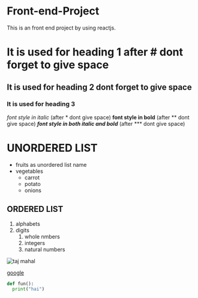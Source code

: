 # Front-end-Project
This is an front end project by using reactjs.
# It is used for heading 1 after # dont forget to give space
## It is used for heading 2 dont forget to give space
### It is used for heading 3
*font style in italic* (after * dont give space)
**font style in bold**  (after ** dont give space)
***font style in both italic and bold*** (after *** dont give space)
# UNORDERED LIST
* fruits as unordered list name
* vegetables 
  * carrot
  * potato
  * onions
## ORDERED LIST
1. alphabets
2. digits
   1. whole nmbers
   2. integers
   3. natural numbers
    
  ![taj mahal](https://cdn.britannica.com/86/170586-050-AB7FEFAE/Taj-Mahal-Agra-India.jpg)
  
  [google](https://www.google.com/)
  ~~~python
  def fun():
    print("hai")
  ~~~  
